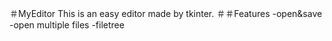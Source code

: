 ＃MyEditor
This is an easy editor made by tkinter.
＃＃Features
-open&save
-open multiple files
-filetree
